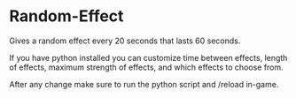 # Random-Effect
Gives a random effect every 20 seconds that lasts 60 seconds. 

If you have python installed you can customize time between effects, length of effects, maximum strength of effects, and which effects to choose from.

After any change make sure to run the python script and /reload in-game.
